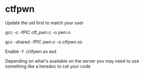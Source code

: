 # ctfpwn

Update the uid first to match your user

gcc -c -fPIC ctf_pwn.c -o pwn.o

gcc -shared -fPIC pwn.o -o ctfpwn.so

Enable -f ./ctfpwn.so asd

Depending on what's available on the server you may need to use something like a heredoc to cat your code
